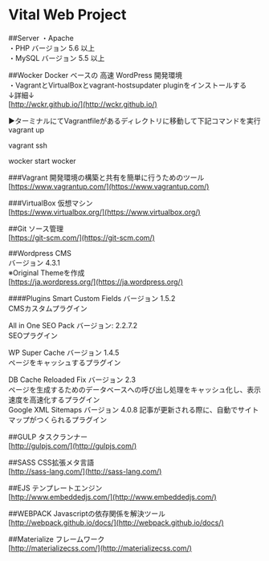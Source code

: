 # Vital Web Project

##Server
・Apache   
・PHP バージョン 5.6 以上  
・MySQL   バージョン 5.5 以上  

##Wocker
Docker ベースの 高速 WordPress 開発環境  
・VagrantとVirtualBoxとvagrant-hostsupdater pluginをインストールする  
↓詳細↓  
[http://wckr.github.io/](http://wckr.github.io/)  

▶︎ターミナルにてVagrantfileがあるディレクトリに移動して下記コマンドを実行  
vagrant up

vagrant ssh

wocker start wocker

###Vagrant
開発環境の構築と共有を簡単に行うためのツール  
[https://www.vagrantup.com/](https://www.vagrantup.com/)  

###VirtualBox
仮想マシン  
[https://www.virtualbox.org/](https://www.virtualbox.org/)  

##Git
ソース管理  
[https://git-scm.com/](https://git-scm.com/) 

##Wordpress
CMS  
バージョン 4.3.1   
※Original Themeを作成  
[https://ja.wordpress.org/](https://ja.wordpress.org/)  

####Plugins
Smart Custom Fields バージョン 1.5.2   
CMSカスタムプラグイン  

All in One SEO Pack バージョン: 2.2.7.2  
SEOプラグイン  

WP Super Cache  バージョン 1.4.5   
ページをキャッシュするプラグイン  

DB Cache Reloaded Fix   バージョン 2.3  
ページを生成するためのデータベースへの呼び出し処理をキャッシュ化し、表示速度を高速化するプラグイン  
Google XML Sitemaps バージョン 4.0.8 記事が更新される際に、自動でサイトマップがつくられるプラグイン  

##GULP
タスクランナー  
[http://gulpjs.com/](http://gulpjs.com/)  

##SASS
CSS拡張メタ言語  
[http://sass-lang.com/](http://sass-lang.com/)  

##EJS
テンプレートエンジン  
[http://www.embeddedjs.com/](http://www.embeddedjs.com/)  

##WEBPACK
Javascriptの依存関係を解決ツール  
[http://webpack.github.io/docs/](http://webpack.github.io/docs/)  

##Materialize
フレームワーク  
[http://materializecss.com/](http://materializecss.com/)  





